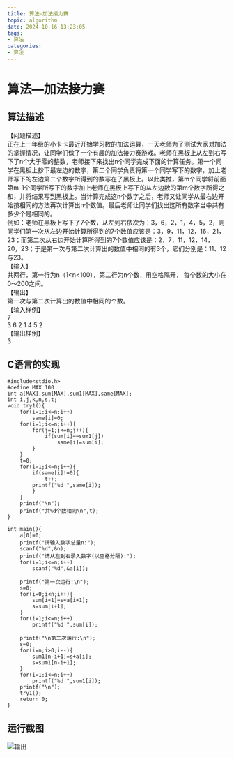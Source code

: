 ```yaml
---
title: 算法—加法接力赛
topic: algorithm
date: 2024-10-16 13:23:05
tags:
- 算法
categories: 
- 算法
---
```


# 算法—加法接力赛

## 算法描述

【问题描述】  
正在上一年级的小卡卡最近开始学习数的加法运算，一天老师为了测试大家对加法的掌握情况，让同学们做了一个有趣的加法接力赛游戏。老师在黑板上从左到右写下了n个大于零的整数，老师接下来找出n个同学完成下面的计算任务。第一个同学在黑板上抄下最左边的数字，第二个同学负责将第一个同学写下的数字，加上老师写下的左边第二个数字所得到的数写在了黑板上。以此类推，第m个同学将前面第m-1个同学所写下的数字加上老师在黑板上写下的从左边数的第m个数字所得之和，并将结果写到黑板上。当计算完成这n个数字之后，老师又让同学从最右边开始按相同的方法再次计算出n个数值。最后老师让同学们找出这所有数字当中共有多少个是相同的。  
例如：老师在黑板上写下了7个数，从左到右依次为：3，6，2，1，4，5，2，则同学们第一次从左边开始计算所得到的7个数值应该是：3，9，11，12，16，21，23；而第二次从右边开始计算所得到的7个数值应该是：2，7，11，12，14，20，23；于是第一次与第二次计算出的数值中相同的有3个，它们分别是：11、12与23。  
【输入】  
共两行，第一行为n（1\<n\<100），第二行为n个数，用空格隔开， 每个数的大小在0～200之间。　　　  
【输出】  
第一次与第二次计算出的数值中相同的个数。  
【输入样例】  
7  
3 6 2 1 4 5 2  
【输出样例】  
3

## C语言的实现

```代码
#include<stdio.h>
#define MAX 100
int a[MAX],sum[MAX],sum1[MAX],same[MAX];
int i,j,k,n,s,t;
void try1(){
	for(i=1;i<=n;i++)
		same[i]=0;
	for(i=1;i<=n;i++){
		for(j=1;j<=n;j++){
			if(sum[i]==sum1[j])
				same[i]=sum[i];
		}
	}
	t=0;
	for(i=1;i<=n;i++){
		if(same[i]!=0){
			t++;
		printf("%d ",same[i]);
		}
	}
	printf("\n");
	printf("共%d个数相同\n",t);
}

int main(){
	a[0]=0;
	printf("请输入数字总量n:");
	scanf("%d",&n);
	printf("请从左到右录入数字(以空格分隔):");
	for(i=1;i<=n;i++)
		scanf("%d",&a[i]);

	printf("第一次运行:\n");
	s=0;
	for(i=0;i<n;i++){
		sum[i+1]=s+a[i+1];
		s=sum[i+1];
	}
	for(i=1;i<=n;i++)
		printf("%d ",sum[i]);

	printf("\n第二次运行:\n");
	s=0;
	for(i=n;i>0;i--){
		sum1[n-i+1]=s+a[i];
		s=sum1[n-i+1];
	}
	for(i=1;i<=n;i++)
		printf("%d ",sum1[i]);
	printf("\n");
	try1();
	return 0;
}
```

## 运行截图

![输出](https://cdn.jsdelivr.net/gh/GEM-Jay/images/%E5%AE%9E%E9%AA%8C%E5%85%AD%E8%BF%90%E8%A1%8C%E6%88%AA%E5%9B%BE.jpg)